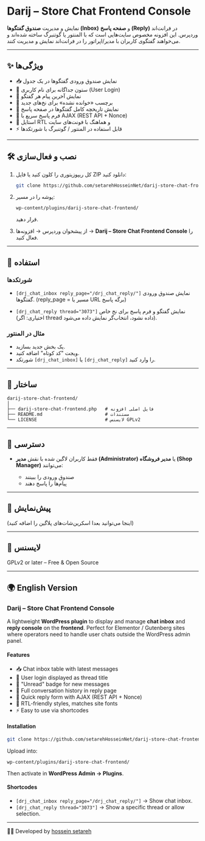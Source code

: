 # Darij – Store Chat Frontend Console

نمایش و مدیریت **صندوق گفتگوها (Inbox)** و **صفحه پاسخ (Reply)** در فرانت‌اند وردپرس.
این افزونه مخصوص سایت‌هایی است که با المنتور یا گوتنبرگ ساخته شده‌اند و می‌خواهند گفتگوی کاربران با مدیر/اپراتور را در فرانت‌اند نمایش و مدیریت کنند.

---

## ✨ ویژگی‌ها

* 📥 نمایش صندوق ورودی گفتگوها در یک جدول
* 👤 ستون جداگانه برای نام کاربری (User Login)
* 📩 نمایش آخرین پیام هر گفتگو
* 🔔 برچسب «خوانده نشده» برای نخ‌های جدید
* 💬 نمایش تاریخچه کامل گفتگوها در صفحه پاسخ
* 📝 فرم پاسخ سریع با AJAX (REST API + Nonce)
* 🎨 استایل RTL و هماهنگ با فونت‌های سایت
* ⚡ قابل استفاده در المنتور / گوتنبرگ با شورتکدها

---

## 🛠️ نصب و فعال‌سازی

1. کل ریپوزیتوری را کلون کنید یا فایل ZIP دانلود کنید:

   ```bash
   git clone https://github.com/setarehHosseinNet/darij-store-chat-frontend.git
   ```
2. پوشه را در مسیر:

   ```
   wp-content/plugins/darij-store-chat-frontend/
   ```

   قرار دهید.
3. از پیشخوان وردپرس → افزونه‌ها → **Darij – Store Chat Frontend Console** را فعال کنید.

---

## 🚀 استفاده

### شورتکدها

* `[drj_chat_inbox reply_page="/drj_chat_reply/"]`
  نمایش صندوق ورودی گفتگوها. (reply_page = مسیر یا URL برگه پاسخ)

* `[drj_chat_reply thread="3073"]`
  نمایش گفتگو و فرم پاسخ برای نخ خاص (اختیاری: اگر thread داده نشود، انتخاب‌گر نمایش داده می‌شود).

### مثال در المنتور

* یک بخش جدید بسازید.
* ویجت "کد کوتاه" اضافه کنید.
* شورتکد `[drj_chat_inbox]` یا `[drj_chat_reply]` را وارد کنید.

---

## 📂 ساختار

```
darij-store-chat-frontend/
│
├── darij-store-chat-frontend.php   # فایل اصلی افزونه
├── README.md                       # مستندات
└── LICENSE                         # لایسنس GPLv2
```

---

## 🔐 دسترسی

* فقط کاربران لاگین شده با نقش **مدیر (Administrator)** یا **مدیر فروشگاه (Shop Manager)** می‌توانند:

  * صندوق ورودی را ببینند
  * پیام‌ها را پاسخ دهند

---

## 📸 پیش‌نمایش

(اینجا می‌توانید بعدا اسکرین‌شات‌های پلاگین را اضافه کنید)

---

## 📜 لایسنس

GPLv2 or later – Free & Open Source

---

## 🌍 English Version

### Darij – Store Chat Frontend Console

A lightweight **WordPress plugin** to display and manage **chat inbox** and **reply console** on the **frontend**.
Perfect for Elementor / Gutenberg sites where operators need to handle user chats outside the WordPress admin panel.

#### Features

* 📥 Chat inbox table with latest messages
* 👤 User login displayed as thread title
* 🔔 "Unread" badge for new messages
* 💬 Full conversation history in reply page
* 📝 Quick reply form with AJAX (REST API + Nonce)
* 🎨 RTL-friendly styles, matches site fonts
* ⚡ Easy to use via shortcodes

#### Installation

```bash
git clone https://github.com/setarehHosseinNet/darij-store-chat-frontend.git
```

Upload into:

```
wp-content/plugins/darij-store-chat-frontend/
```

Then activate in **WordPress Admin → Plugins**.

#### Shortcodes

* `[drj_chat_inbox reply_page="/drj_chat_reply/"]` → Show chat inbox.
* `[drj_chat_reply thread="3073"]` → Show a specific thread or allow selection.

---

👨‍💻 Developed by [hossein setareh](https://github.com/hosseinsetarh)
